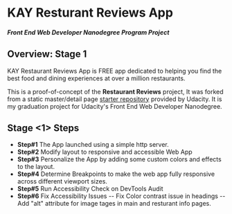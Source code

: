 # KAY Resturant Reviews App

#### _Front End Web Developer Nanodegree Program Project_

## Overview: Stage 1

KAY Restaurant Reviews App is FREE app dedicated to helping you find the best food and dining experiences at over a million restaurants.

This is a proof-of-concept of the **Restaurant Reviews** project, It was forked from a static master/detail page [starter repository](https://github.com/udacity/mws-restaurant-stage-1) provided by Udacity. It is my graduation project for Udacity's Front End Web Developer Nanodegree.

## Stage <1> Steps

- **Step#1** The App launched using a simple http server.
- **Step#2** Modify layout to responsive and accessible Web App
- **Step#3** Personalize the App by adding some custom colors and effects to the layout.
- **Step#4** Determine Breakpoints to make the web app fully responsive across different  viewport sizes.
- **Step#5** Run Accessibility Check on DevTools Audit
- **Step#6** Fix Accessibility Issues
    -- Fix Color contrast issue in headings
    -- Add "alt" attribute for image tages in main and resturant info pages.


